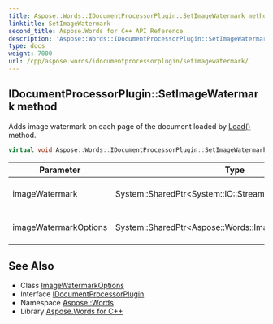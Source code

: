 ```yaml
---
title: Aspose::Words::IDocumentProcessorPlugin::SetImageWatermark method
linktitle: SetImageWatermark
second_title: Aspose.Words for C++ API Reference
description: 'Aspose::Words::IDocumentProcessorPlugin::SetImageWatermark method. Adds image watermark on each page of the document loaded by Load() method in C++.'
type: docs
weight: 7000
url: /cpp/aspose.words/idocumentprocessorplugin/setimagewatermark/
---
```

## IDocumentProcessorPlugin::SetImageWatermark method


Adds image watermark on each page of the document loaded by [Load()](../load/) method.

```cpp
virtual void Aspose::Words::IDocumentProcessorPlugin::SetImageWatermark(System::SharedPtr<System::IO::Stream> imageWatermark, System::SharedPtr<Aspose::Words::ImageWatermarkOptions> imageWatermarkOptions)=0
```


| Parameter | Type | Description |
| --- | --- | --- |
| imageWatermark | System::SharedPtr\<System::IO::Stream\> | Image used as a watermark. |
| imageWatermarkOptions | System::SharedPtr\<Aspose::Words::ImageWatermarkOptions\> | Image watermark options. |

## See Also

* Class [ImageWatermarkOptions](../../imagewatermarkoptions/)
* Interface [IDocumentProcessorPlugin](../)
* Namespace [Aspose::Words](../../)
* Library [Aspose.Words for C++](../../../)
